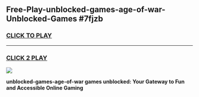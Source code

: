 
## Free-Play-unblocked-games-age-of-war-Unblocked-Games #7fjzb
<h3>
<a href="https://news.freeplayer.one?title=unblocked-games-age-of-war&ref=8M">CLICK TO PLAY</a></h3>
<hr>

<h3>
<a href="https://news.freeplayer.one?title=unblocked-games-age-of-war&ref=8M">CLICK 2 PLAY</a>
  
</h3>

<a href="https://news.freeplayer.one?title=unblocked-games-age-of-war&ref=8M"><img src="https://clearcache.store/games.png"></a>


**unblocked-games-age-of-war games unblocked: Your Gateway to Fun and Accessible Online Gaming**
